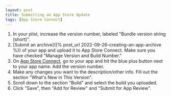 ```yaml
---
layout: post
title: Submitting an App Store Update
tags: [App Store Connect]
---
```


1. In your plist, increase the version number, labeled "Bundle version string (short)".
2. [Submit an archive]({% post_url 2022-09-26-creating-an-app-archive %}) of your app and upload it to App Store Connect. Make sure you have checked "Manage Version and Build Number."
3. On [App Store Connect](https://appstoreconnect.apple.com/login), go to your app and hit the blue plus button next to your app name. Add the version number.
4. Make any changes you want to the description/other info. Fill out the section "What's New in This Version".
5. Scroll down to the section "Build" and select the build you uploaded.
6. Click "Save", then "Add for Review" and "Submit for App Review".

